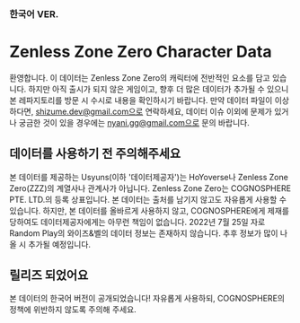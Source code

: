### 한국어 VER.

# Zenless Zone Zero Character Data
환영합니다. 이 데이터는 Zenless Zone Zero의 캐릭터에 전반적인 요소를 담고 있습니다. 하지만 아직 출시가 되지 않은 게임이고, 향후 더 많은 데이터가 추가될 수 있으니 본 레파지토리를 방문 시 수시로 내용을 확인하시기 바랍니다. 만약 데이터 파일이 이상하다면, shizume.dev@gmail.com으로 연락하세요, 데이터 이슈 이외에 문제가 있거나 궁금한 것이 있을 경우에는 nyani.gg@gmail.com으로 문의 바랍니다.

## 데이터를 사용하기 전 주의해주세요
본 데이터를 제공하는 Usyuns(이하 '데이터제공자')는 HoYoverse나 Zenless Zone Zero(ZZZ)의 계열사나 관계사가 아닙니다. Zenless Zone Zero는 COGNOSPHERE PTE. LTD.의 등록 상표입니다. 본 데이터는 출처를 남기지 않고도 자유롭게 사용할 수 있습니다. 하지만, 본 데이터를 올바르게 사용하지 않고, COGNOSPHERE에게 제재를 당하여도 데이터제공자에게는 아무런 책임이 없습니다. 2022년 7월 25일 자로 Random Play의 와이즈&벨의 데이터 정보는 존재하지 않습니다. 추후 정보가 많이 나올 시 추가될 예정입니다.

## 릴리즈 되었어요
본 데이터의 한국어 버전이 공개되었습니다! 자유롭게 사용하되, COGNOSPHERE의 정책에 위반하지 않도록 주의해 주세요.
